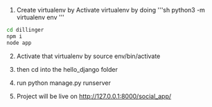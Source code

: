 1. Create virtualenv by Activate virtualenv by doing 
'''sh
python3 -m virtualenv env
'''
```sh
cd dillinger
npm i
node app
```
2. Activate that virtualenv by source env/bin/activate
3. then cd into the hello_django folder
4. run  python manage.py runserver

5. Project will be live on http://127.0.0.1:8000/social_app/

